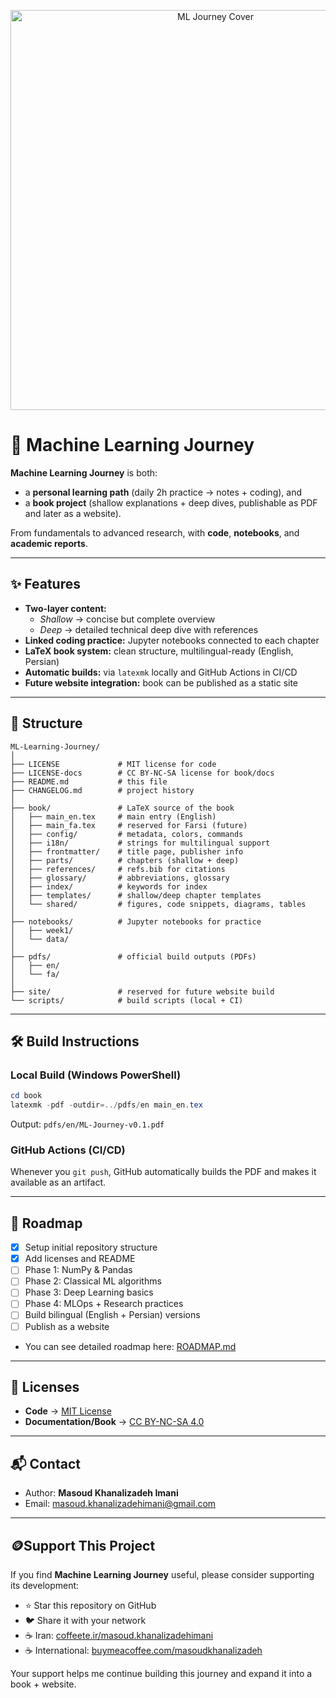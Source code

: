 <p align="center">
  <img src="assets/cover.png" alt="ML Journey Cover" width="640"/>
</p>

# 📘 Machine Learning Journey

**Machine Learning Journey** is both:
- a **personal learning path** (daily 2h practice → notes + coding), and  
- a **book project** (shallow explanations + deep dives, publishable as PDF and later as a website).  

From fundamentals to advanced research, with **code**, **notebooks**, and **academic reports**.

---

## ✨ Features

- **Two-layer content:**  
  - *Shallow* → concise but complete overview  
  - *Deep* → detailed technical deep dive with references  
- **Linked coding practice:** Jupyter notebooks connected to each chapter  
- **LaTeX book system:** clean structure, multilingual-ready (English, Persian)  
- **Automatic builds:** via `latexmk` locally and GitHub Actions in CI/CD  
- **Future website integration:** book can be published as a static site  

---

## 🚀 Structure

```
ML-Learning-Journey/
│
├── LICENSE             # MIT license for code
├── LICENSE-docs        # CC BY-NC-SA license for book/docs
├── README.md           # this file
├── CHANGELOG.md        # project history
│
├── book/               # LaTeX source of the book
│   ├── main_en.tex     # main entry (English)
│   ├── main_fa.tex     # reserved for Farsi (future)
│   ├── config/         # metadata, colors, commands
│   ├── i18n/           # strings for multilingual support
│   ├── frontmatter/    # title page, publisher info
│   ├── parts/          # chapters (shallow + deep)
│   ├── references/     # refs.bib for citations
│   ├── glossary/       # abbreviations, glossary
│   ├── index/          # keywords for index
│   ├── templates/      # shallow/deep chapter templates
│   └── shared/         # figures, code snippets, diagrams, tables
│
├── notebooks/          # Jupyter notebooks for practice
│   ├── week1/
│   └── data/
│
├── pdfs/               # official build outputs (PDFs)
│   ├── en/
│   └── fa/
│
├── site/               # reserved for future website build
└── scripts/            # build scripts (local + CI)
```

---

## 🛠️ Build Instructions

### Local Build (Windows PowerShell)
```powershell
cd book
latexmk -pdf -outdir=../pdfs/en main_en.tex
```
Output: `pdfs/en/ML-Journey-v0.1.pdf`

### GitHub Actions (CI/CD)
Whenever you `git push`, GitHub automatically builds the PDF and makes it available as an artifact.

---

## 📌 Roadmap

- [x] Setup initial repository structure  
- [x] Add licenses and README  
- [ ] Phase 1: NumPy & Pandas  
- [ ] Phase 2: Classical ML algorithms  
- [ ] Phase 3: Deep Learning basics  
- [ ] Phase 4: MLOps + Research practices  
- [ ] Build bilingual (English + Persian) versions  
- [ ] Publish as a website  
 
- You can see detailed roadmap here: [ROADMAP.md](https://github.com/MasoudKhanalizadeh/ML-Learning-Journey/blob/main/ROADMAP.md)
---

## 📜 Licenses

- **Code** → [MIT License](./LICENSE)  
- **Documentation/Book** → [CC BY-NC-SA 4.0](./LICENSE-docs)  

---

## 📬 Contact

- Author: **Masoud Khanalizadeh Imani**  
- Email: masoud.khanalizadehimani@gmail.com  

---

## 🪙Support This Project

If you find **Machine Learning Journey** useful, please consider supporting its development:

- ⭐ Star this repository on GitHub  
- 🐦 Share it with your network  
- ☕ Iran: [coffeete.ir/masoud.khanalizadehimani](http://www.coffeete.ir/masoud.khanalizadehimani)  
- ☕ International: [buymeacoffee.com/masoudkhanalizadeh](https://buymeacoffee.com/masoudkhanalizadeh)  

Your support helps me continue building this journey and expand it into a book + website.  
